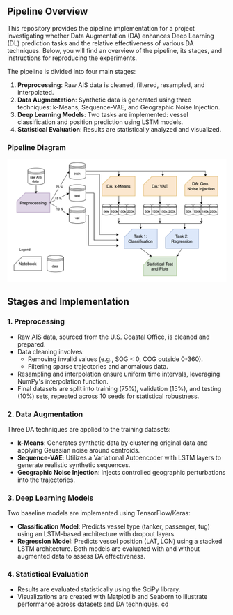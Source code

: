 ## Pipeline Overview

This repository provides the pipeline implementation for a project investigating whether Data Augmentation (DA) enhances Deep Learning (DL) prediction tasks and the relative effectiveness of various DA techniques. Below, you will find an overview of the pipeline, its stages, and instructions for reproducing the experiments.

The pipeline is divided into four main stages:
1. **Preprocessing**: Raw AIS data is cleaned, filtered, resampled, and interpolated.
2. **Data Augmentation**: Synthetic data is generated using three techniques: k-Means, Sequence-VAE, and Geographic Noise Injection.
3. **Deep Learning Models**: Two tasks are implemented: vessel classification and position prediction using LSTM models.
4. **Statistical Evaluation**: Results are statistically analyzed and visualized.

### Pipeline Diagram

![Pipeline Diagram](img/pipeline.png)

## Stages and Implementation

### 1. Preprocessing
- Raw AIS data, sourced from the U.S. Coastal Office, is cleaned and prepared.
- Data cleaning involves:
  - Removing invalid values (e.g., SOG < 0, COG outside 0-360).
  - Filtering sparse trajectories and anomalous data.
- Resampling and interpolation ensure uniform time intervals, leveraging NumPy's interpolation function.
- Final datasets are split into training (75%), validation (15%), and testing (10%) sets, repeated across 10 seeds for statistical robustness.

### 2. Data Augmentation
Three DA techniques are applied to the training datasets:
- **k-Means**: Generates synthetic data by clustering original data and applying Gaussian noise around centroids.
- **Sequence-VAE**: Utilizes a Variational Autoencoder with LSTM layers to generate realistic synthetic sequences.
- **Geographic Noise Injection**: Injects controlled geographic perturbations into the trajectories.

### 3. Deep Learning Models
Two baseline models are implemented using TensorFlow/Keras:
- **Classification Model**: Predicts vessel type (tanker, passenger, tug) using an LSTM-based architecture with dropout layers.
- **Regression Model**: Predicts vessel position (LAT, LON) using a stacked LSTM architecture.
Both models are evaluated with and without augmented data to assess DA effectiveness.

### 4. Statistical Evaluation
- Results are evaluated statistically using the SciPy library.
- Visualizations are created with Matplotlib and Seaborn to illustrate performance across datasets and DA techniques.
   cd <repo>
